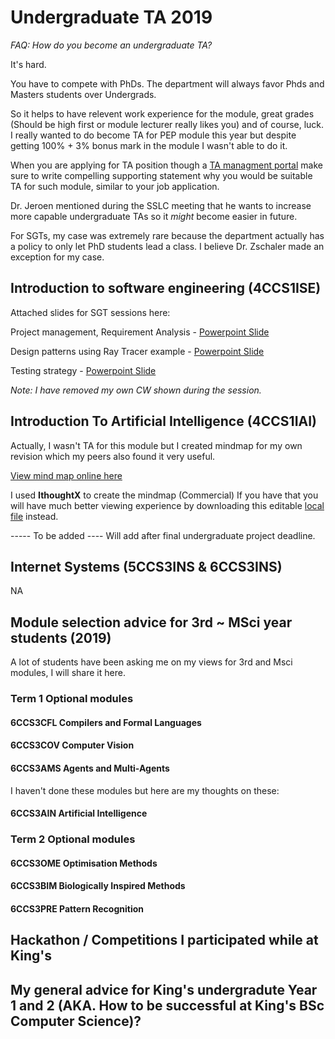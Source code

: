 # Undergraduate TA 2019

*FAQ: How do you become an undergraduate TA?*

It's hard. 

You have to compete with PhDs. 
The department will always favor Phds and Masters students over Undergrads.

So it helps to have relevent work experience for the module, great grades (Should be high first or module lecturer really likes you) and of course, luck. I really wanted to do become TA for PEP module this year but despite getting 100% + 3% bonus mark in the module I wasn't able to do it. 

When you are applying for TA position though a [TA managment portal](https://nms.kcl.ac.uk/christopher.hampson/ta_allocation/login.php) make sure to write compelling supporting statement why you would be suitable TA for such module, similar to your job application.

Dr. Jeroen mentioned during the SSLC meeting that he wants to increase more capable undergraduate TAs so it *might* become easier in future.

For SGTs, my case was extremely rare because the department actually has a policy to only let PhD students lead a class. I believe Dr. Zschaler made an exception for my case.

## Introduction to software engineering (4CCS1ISE)

Attached slides for SGT sessions here:

Project management, Requirement Analysis - [Powerpoint Slide](https://github.com/wonjoonSeol/UndergraduateTA/raw/master/Introduction%20to%20software%20engineering/sgt1.pptx?raw=true)

Design patterns using Ray Tracer example - [Powerpoint Slide](https://github.com/wonjoonSeol/UndergraduateTA/blob/master/Introduction%20to%20software%20engineering/4CCS1ISE%20-%20SGT2%20Design.pptx?raw=true)

Testing strategy - [Powerpoint Slide](https://github.com/wonjoonSeol/UndergraduateTA/blob/master/Introduction%20to%20software%20engineering/4CCS1ISE%20-%20SGT3%20Testing%20WJ.pptx?raw=true)

*Note: I have removed my own CW shown during the session.*

## Introduction To Artificial Intelligence (4CCS1IAI)
Actually, I wasn't TA for this module but I created mindmap for my own revision which my peers also found it very useful.

[View mind map online here](https://wonjoonseol.github.io/assets/Introduction%20to%20AI/Introduction%20to%20AI.html)

I used **IthoughtX** to create the mindmap (Commercial)
If you have that you will have much better viewing experience by downloading this editable [local file](https://github.com/wonjoonSeol/UndergraduateTA/blob/master/Introduction%20to%20AI/Introduction%20to%20AI.itmz) instead.


----- To be added ----
Will add after final undergraduate project deadline.

## Internet Systems (5CCS3INS & 6CCS3INS)
NA


## Module selection advice for 3rd ~ MSci year students (2019)

A lot of students have been asking me on my views for 3rd and Msci modules,
I will share it here. 

### Term 1 Optional modules
#### 6CCS3CFL Compilers and Formal Languages

#### 6CCS3COV Computer Vision 

#### 6CCS3AMS Agents and Multi-Agents

I haven't done these modules but here are my thoughts on these:

#### 6CCS3AIN Artificial Intelligence 

### Term 2 Optional modules

#### 6CCS3OME Optimisation Methods

#### 6CCS3BIM Biologically Inspired Methods

#### 6CCS3PRE Pattern Recognition 


## Hackathon / Competitions I participated while at King's


## My general advice for King's undergradute Year 1 and 2 (AKA. How to be successful at King's BSc Computer Science)?
